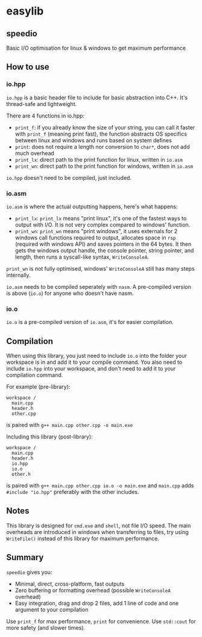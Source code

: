 # easylib
## speedio
Basic I/O optimisation for linux &amp; windows to get maximum performance

## How to use
### io.hpp
`io.hpp` is a basic header file to include for basic abstraction into C++. It's thread-safe and lightweight.

There are 4 functions in io.hpp:
* `print_f`: if you already know the size of your string, you can call it faster with `print_f` (meaning print fast), the function abstracts OS specifics between linux and windows and runs based on system defines
* `print`: does not require a length nor conversion to `char*`, does not add much overhead
* `print_lx`: direct path to the print function for linux, written in `io.asm`
* `print_wn`: direct path to the print function for windows, written in `io.asm`

`io.hpp` doesn't need to be compiled, just included.

### io.asm
`io.asm` is where the actual outputting happens, here's what happens:
* `print_lx`: `print_lx` means "print linux", it's one of the fastest ways to output with I/O. It is not very complex compared to windows' function.
* `print_wn`: `print_wn` means "print windows", it uses externals for 2 windows call functions required to output, allocates space in `rsp` (required with windows API) and saves pointers in the 64 bytes. It then gets the windows output handle, the console pointer, string pointer, and length, then runs a syscall-like syntax, `WriteConsoleA`.

`print_wn` is not fully optimised, windows' `WriteConsoleA` still has many steps internally.

`io.asm` needs to be compiled seperately with `nasm`. A pre-compiled version is above (`io.o`) for anyone who doesn't have nasm.

### io.o
`io.o` is a pre-compiled version of `io.asm`, it's for easier compilation.

## Compilation
When using this library, you just need to include `io.o` into the folder your workspace is in and add it to your compile command. You also need to include `io.hpp` into your workspace, and don't need to add it to your compilation command.

For example (pre-library):
``` file structure
workspace /
  main.cpp
  header.h
  other.cpp
```
is paired with `g++ main.cpp other.cpp -o main.exe`

Including this library (post-library):
``` file structure
workspace /
  main.cpp
  header.h
  io.hpp
  io.o
  other.h
```
is paired with `g++ main.cpp other.cpp io.o -o main.exe`
and `main.cpp` adds `#include "io.hpp"` preferably with the other includes.

## Notes
This library is designed for `cmd.exe` and `shell`, not file I/O speed.
The main overheads are introduced in windows when transferring to files, try using `WriteFile()` instead of this library for maximum performance.

## Summary
`speedio` gives you:
* Minimal, direct, cross-platform, fast outputs
* Zero buffering or formatting overhead (possible `WriteConsoleA` overhead)
* Easy integration, drag and drop 2 files, add 1 line of code and one argument to your compilation

Use `print_f` for max performance, `print` for convenience. Use `std::cout` for more safety (and slower times).
